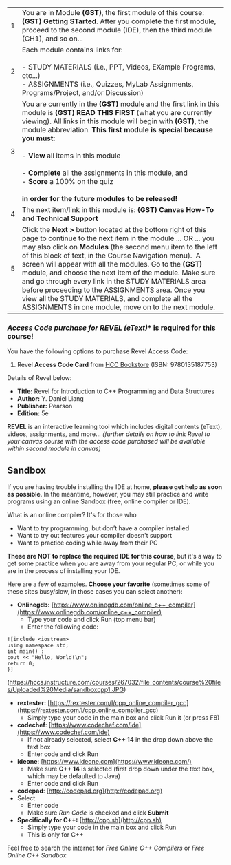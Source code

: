 
|   |   |
|---|---|
|1|You are in Module **(GST)**, the first module of this course: **(GST) Getting STarted**. After you complete the first module, proceed to the second module (IDE), then the third module (CH1), and so on...|
|2|Each module contains links for:<br><br>- STUDY MATERIALS (i.e., PPT, Videos, EXample Programs, etc...) <br>- ASSIGNMENTS (i.e., Quizzes, MyLab Assignments, Programs/Project, and/or Discussion)|
|3|You are currently in the **(GST)** module and the first link in this module is **(GST) READ THIS FIRST** (what you are currently viewing). All links in this module will begin with **(GST)**, the module abbreviation. **This first module is special because you must:**<br><br>- **View** all items in this module  <br>    <br>- **Complete** all the assignments in this module, and<br>- **Score** a 100% on the quiz<br><br>**in order for the future modules to be released!  <br>**|
|4|The next item/link in this module is: **(GST) Canvas How-To and Technical Support**|
|5|Click the **Next >** button located at the bottom right of this page to continue to the next item in the module ... OR ... you may also click on **Modules** (the second menu item to the left of this block of text, in the Course Navigation menu).  A screen will appear with all the modules. Go to the **(GST)** module, and choose the next item of the module. Make sure and go through every link in the STUDY MATERIALS area before proceeding to the ASSIGNMENTS area. Once you view all the STUDY MATERIALS, and complete all the ASSIGNMENTS in one module, move on to the next module.|

### **Access Code purchase for REVEL* (eText)** **is required for this course!**

You have the following options to purchase Revel Access Code:
1. Revel **Access Code Card** from [HCC Bookstore](https://hccs.bncollege.com/shop/hccs-central/home) (ISBN: 9780135187753)

Details of Revel below:
- **Title:** Revel for Introduction to C++ Programming and Data Structures
- **Author:** Y. Daniel Liang
- **Publisher:** Pearson
- **Edition:** 5e

**REVEL** is an interactive learning tool which includes digital contents (eText), videos, assignments, and more... _(further details on how to link Revel to your canvas course with the access code purchased will be available within second module in canvas)_

## Sandbox
If you are having trouble installing the IDE at home, **please get help as soon as possible**. In the meantime, however, you may still practice and write programs using an online Sandbox (free, online compiler or IDE). 

What is an online compiler? It's for those who
- Want to try programming, but don’t have a compiler installed
- Want to try out features your compiler doesn't support
- Want to practice coding while away from their PC

**These are NOT to replace the required IDE for this course**, but it's a way to get some practice when you are away from your regular PC, or while you are in the process of installing your IDE. 

Here are a few of examples. **Choose your favorite** (sometimes some of these sites busy/slow, in those cases you can select another):
- **Onlinegdb:** [https://www.onlinegdb.com/online_c++_compiler](https://www.onlinegdb.com/online_c++_compiler)
    - Type your code and click Run (top menu bar)
    - Enter the following code:

```
![include <iostream>
using namespace std;
int main() :
cout << "Hello, World!\n";
return 0;
}]
```
(https://hccs.instructure.com/courses/267032/file_contents/course%20files/Uploaded%20Media/sandboxcpp1.JPG) 

- **rextester:** [https://rextester.com/l/cpp_online_compiler_gcc](https://rextester.com/l/cpp_online_compiler_gcc)
    - Simply type your code in the main box and click Run it (or press F8)
- **codechef**: [](https://www.codechef.com/ide)[https://www.codechef.com/ide](https://www.codechef.com/ide)
    - If not already selected, select **C++ 14** in the drop down above the text box
    - Enter code and click Run
- **ideone**: [https://www.ideone.com](https://www.ideone.com/)
    - Make sure **C++ 14** is selected (first drop down under the text box, which may be defaulted to Java)
    - Enter code and click Run
- **codepad**: [http://codepad.org](http://codepad.org)
- Select ****[](https://rextester.com/l/cpp_online_compiler_gcc)****
    - Enter code
    - Make sure _Run Code_ is checked and click **Submit**
- **Specifically for C++:** [http://cpp.sh](http://cpp.sh)
    - Simply type your code in the main box and click Run
    - This is only for C++

Feel free to search the internet for _Free Online C++ Compilers_ or _Free Online C++ Sandbox._